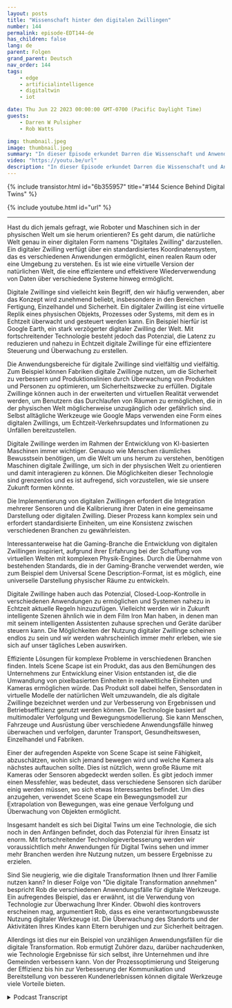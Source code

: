 ```yaml
---
layout: posts
title: "Wissenschaft hinter den digitalen Zwillingen"
number: 144
permalink: episode-EDT144-de
has_children: false
lang: de
parent: Folgen
grand_parent: Deutsch
nav_order: 144
tags:
    - edge
    - artificialintelligence
    - digitaltwin
    - iot

date: Thu Jun 22 2023 00:00:00 GMT-0700 (Pacific Daylight Time)
guests:
    - Darren W Pulsipher
    - Rob Watts

img: thumbnail.jpeg
image: thumbnail.jpeg
summary: "In dieser Episode erkundet Darren die Wissenschaft und Anwendungsfälle der Digital Twin-Technologie mit dem Hauptarchitekten von Intel's ScheneScape."
video: "https://youtu.be/url"
description: "In dieser Episode erkundet Darren die Wissenschaft und Anwendungsfälle der Digital Twin-Technologie mit dem Hauptarchitekten von Intel's ScheneScape."
---
```


<div>
{% include transistor.html id="6b355957" title="#144 Science Behind Digital Twins" %}

{% include youtube.html id="url" %}
</div>

---

Hast du dich jemals gefragt, wie Roboter und Maschinen sich in der physischen Welt um sie herum orientieren? Es geht darum, die natürliche Welt genau in einer digitalen Form namens "Digitales Zwilling" darzustellen. Ein digitaler Zwilling verfügt über ein standardisiertes Koordinatensystem, das es verschiedenen Anwendungen ermöglicht, einen realen Raum oder eine Umgebung zu verstehen. Es ist wie eine virtuelle Version der natürlichen Welt, die eine effizientere und effektivere Wiederverwendung von Daten über verschiedene Systeme hinweg ermöglicht.

Digitale Zwillinge sind vielleicht kein Begriff, den wir häufig verwenden, aber das Konzept wird zunehmend beliebt, insbesondere in den Bereichen Fertigung, Einzelhandel und Sicherheit. Ein digitaler Zwilling ist eine virtuelle Replik eines physischen Objekts, Prozesses oder Systems, mit dem es in Echtzeit überwacht und gesteuert werden kann. Ein Beispiel hierfür ist Google Earth, ein stark verzögerter digitaler Zwilling der Welt. Mit fortschreitender Technologie besteht jedoch das Potenzial, die Latenz zu reduzieren und nahezu in Echtzeit digitale Zwillinge für eine effizientere Steuerung und Überwachung zu erstellen.

Die Anwendungsbereiche für digitale Zwillinge sind vielfältig und vielfältig. Zum Beispiel können Fabriken digitale Zwillinge nutzen, um die Sicherheit zu verbessern und Produktionslinien durch Überwachung von Produkten und Personen zu optimieren, um Sicherheitszwecke zu erfüllen. Digitale Zwillinge können auch in der erweiterten und virtuellen Realität verwendet werden, um Benutzern das Durchlaufen von Räumen zu ermöglichen, die in der physischen Welt möglicherweise unzugänglich oder gefährlich sind. Selbst alltägliche Werkzeuge wie Google Maps verwenden eine Form eines digitalen Zwillings, um Echtzeit-Verkehrsupdates und Informationen zu Unfällen bereitzustellen.

Digitale Zwillinge werden im Rahmen der Entwicklung von KI-basierten Maschinen immer wichtiger. Genauso wie Menschen räumliches Bewusstsein benötigen, um die Welt um uns herum zu verstehen, benötigen Maschinen digitale Zwillinge, um sich in der physischen Welt zu orientieren und damit interagieren zu können. Die Möglichkeiten dieser Technologie sind grenzenlos und es ist aufregend, sich vorzustellen, wie sie unsere Zukunft formen könnte.

Die Implementierung von digitalen Zwillingen erfordert die Integration mehrerer Sensoren und die Kalibrierung ihrer Daten in eine gemeinsame Darstellung oder digitalen Zwilling. Dieser Prozess kann komplex sein und erfordert standardisierte Einheiten, um eine Konsistenz zwischen verschiedenen Branchen zu gewährleisten.

Interessanterweise hat die Gaming-Branche die Entwicklung von digitalen Zwillingen inspiriert, aufgrund ihrer Erfahrung bei der Schaffung von virtuellen Welten mit komplexen Physik-Engines. Durch die Übernahme von bestehenden Standards, die in der Gaming-Branche verwendet werden, wie zum Beispiel dem Universal Scene Description-Format, ist es möglich, eine universelle Darstellung physischer Räume zu entwickeln.

Digitale Zwillinge haben auch das Potenzial, Closed-Loop-Kontrolle in verschiedenen Anwendungen zu ermöglichen und Systemen nahezu in Echtzeit aktuelle Regeln hinzuzufügen. Vielleicht werden wir in Zukunft intelligente Szenen ähnlich wie in dem Film Iron Man haben, in denen man mit seinem intelligenten Assistenten zuhause sprechen und Geräte darüber steuern kann. Die Möglichkeiten der Nutzung digitaler Zwillinge scheinen endlos zu sein und wir werden wahrscheinlich immer mehr erleben, wie sie sich auf unser tägliches Leben auswirken.

Effiziente Lösungen für komplexe Probleme in verschiedenen Branchen finden. Intels Scene Scape ist ein Produkt, das aus den Bemühungen des Unternehmens zur Entwicklung einer Vision entstanden ist, die die Umwandlung von pixelbasierten Einheiten in realweltliche Einheiten und Kameras ermöglichen würde. Das Produkt soll dabei helfen, Sensordaten in virtuelle Modelle der natürlichen Welt umzuwandeln, die als digitale Zwillinge bezeichnet werden und zur Verbesserung von Ergebnissen und Betriebseffizienz genutzt werden können. Die Technologie basiert auf multimodaler Verfolgung und Bewegungsmodellierung. Sie kann Menschen, Fahrzeuge und Ausrüstung über verschiedene Anwendungsfälle hinweg überwachen und verfolgen, darunter Transport, Gesundheitswesen, Einzelhandel und Fabriken.

Einer der aufregenden Aspekte von Scene Scape ist seine Fähigkeit, abzuschätzen, wohin sich jemand bewegen wird und welche Kamera als nächstes auftauchen sollte. Dies ist nützlich, wenn große Räume mit Kameras oder Sensoren abgedeckt werden sollen. Es gibt jedoch immer einen Messfehler, was bedeutet, dass verschiedene Sensoren sich darüber einig werden müssen, wo sich etwas Interessantes befindet. Um dies anzugehen, verwendet Scene Scape ein Bewegungsmodell zur Extrapolation von Bewegungen, was eine genaue Verfolgung und Überwachung von Objekten ermöglicht.

Insgesamt handelt es sich bei Digital Twins um eine Technologie, die sich noch in den Anfängen befindet, doch das Potenzial für ihren Einsatz ist enorm. Mit fortschreitender Technologieverbesserung werden wir voraussichtlich mehr Anwendungen für Digital Twins sehen und immer mehr Branchen werden ihre Nutzung nutzen, um bessere Ergebnisse zu erzielen.

Sind Sie neugierig, wie die digitale Transformation Ihnen und Ihrer Familie nutzen kann? In dieser Folge von "Die digitale Transformation annehmen" bespricht Rob die verschiedenen Anwendungsfälle für digitale Werkzeuge. Ein aufregendes Beispiel, das er erwähnt, ist die Verwendung von Technologie zur Überwachung Ihrer Kinder. Obwohl dies kontrovers erscheinen mag, argumentiert Rob, dass es eine verantwortungsbewusste Nutzung digitaler Werkzeuge ist. Die Überwachung des Standorts und der Aktivitäten Ihres Kindes kann Eltern beruhigen und zur Sicherheit beitragen.

Allerdings ist dies nur ein Beispiel von unzähligen Anwendungsfällen für die digitale Transformation. Rob ermutigt Zuhörer dazu, darüber nachzudenken, wie Technologie Ergebnisse für sich selbst, ihre Unternehmen und ihre Gemeinden verbessern kann. Von der Prozessoptimierung und Steigerung der Effizienz bis hin zur Verbesserung der Kommunikation und Bereitstellung von besseren Kundenerlebnissen können digitale Werkzeuge viele Vorteile bieten.



<details>
<summary> Podcast Transcript </summary>

<p></p>

</details>
